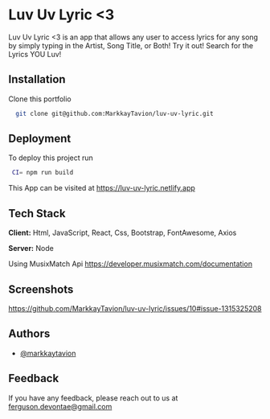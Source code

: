 
# Luv Uv Lyric <3

Luv Uv Lyric <3 is an app that allows any user to access lyrics for any song by simply typing in the Artist, Song Title, or Both! Try it out! Search for the Lyrics YOU Luv!


## Installation

Clone this portfolio

```bash
  git clone git@github.com:MarkkayTavion/luv-uv-lyric.git

```
    
## Deployment

To deploy this project run

```bash
 CI= npm run build
```

This App can be visited at https://luv-uv-lyric.netlify.app
## Tech Stack

**Client:** Html, JavaScript, React, Css, Bootstrap, FontAwesome, Axios 

**Server:** Node

Using MusixMatch Api
https://developer.musixmatch.com/documentation


## Screenshots
https://github.com/MarkkayTavion/luv-uv-lyric/issues/10#issue-1315325208
 


## Authors

- [@markkaytavion](https://github.com/MarkkayTavion)


## Feedback

If you have any feedback, please reach out to us at ferguson.devontae@gmail.com


